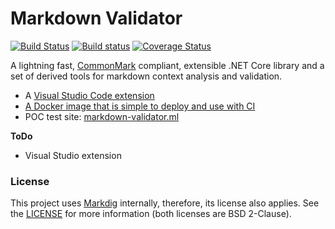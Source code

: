 # Markdown Validator

[![Build Status](https://travis-ci.org/MihaZupan/MarkdownValidator.svg?branch=master)](https://travis-ci.org/MihaZupan/MarkdownValidator)
[![Build status](https://ci.appveyor.com/api/projects/status/kpq6enso8ilo87sw/branch/master?svg=true)](https://ci.appveyor.com/project/MihaZupan/markdownvalidator/branch/master)
[![Coverage Status](https://coveralls.io/repos/github/MihaZupan/MarkdownValidator/badge.svg?branch=master)](https://coveralls.io/github/MihaZupan/MarkdownValidator?branch=master)

A lightning fast, [CommonMark] compliant, extensible .NET Core library and a set of derived tools for markdown context analysis and validation.

* A [Visual Studio Code extension]
* [A Docker image that is simple to deploy and use with CI](CI.md)
* POC test site: [markdown-validator.ml](https://markdown-validator.ml)

**ToDo**
* Visual Studio extension

### License

This project uses [Markdig] internally, therefore, its license also applies.
See the [LICENSE](LICENSE) for more information (both licenses are BSD 2-Clause).

[CommonMark]: https://commonmark.org/
[Markdig]: https://github.com/lunet-io/markdig
[Visual Studio Code extension]: https://marketplace.visualstudio.com/items?itemName=MihaZupan.markdown-validator
